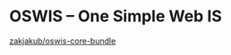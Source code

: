 # OSWIS – One Simple Web IS


[zakjakub/oswis-core-bundle](https://github.com/zakjakub/oswis-core-bundle)



